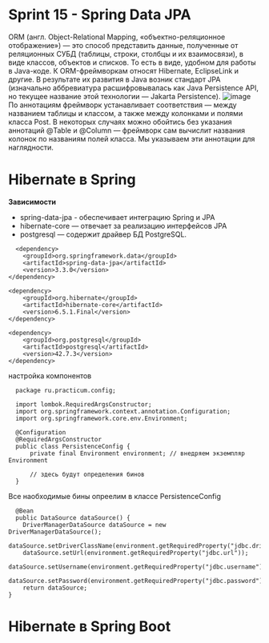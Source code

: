 # Sprint 15 - Spring Data JPA
ORM (англ. Object-Relational Mapping, «объектно-реляционное отображение») — это способ представить данные, полученные от реляционных СУБД (таблицы, строки, столбцы и их взаимосвязи), в виде классов, объектов и списков. То есть в виде, удобном для работы в Java-коде.
К ORM-фреймворкам относят Hibernate, EclipseLink и другие. В результате их развития в Java возник стандарт JPA (изначально аббревиатура расшифровывалась как Java Persistence API, но текущее название этой технологии — Jakarta Persistence).
![image](https://github.com/user-attachments/assets/7dbebb0a-db6b-40c8-b214-6475edc18acc)
По аннотациям фреймворк устанавливает соответствия — между названием таблицы и классом, а также между колонками и полями класса Post. В некоторых случаях можно обойтись без указания аннотаций @Table и @Column — фреймворк сам вычислит названия колонок по названиям полей класса. Мы указываем эти аннотации для наглядности.
# Hibernate в Spring
**Зависимости**
- spring-data-jpa - обеспечивает интеграцию Spring и JPA
- hibernate-core — отвечает за реализацию интерфейсов JPA
- postgresql — содержит драйвер БД PostgreSQL.
```
  <dependency>
    <groupId>org.springframework.data</groupId>
    <artifactId>spring-data-jpa</artifactId>
    <version>3.3.0</version>
</dependency>

<dependency>
    <groupId>org.hibernate</groupId>
    <artifactId>hibernate-core</artifactId>
    <version>6.5.1.Final</version>
</dependency>

<dependency>
    <groupId>org.postgresql</groupId>
    <artifactId>postgresql</artifactId>
    <version>42.7.3</version>
</dependency> 
```
настройка компонентов 
```
  package ru.practicum.config;
  
  import lombok.RequiredArgsConstructor;
  import org.springframework.context.annotation.Configuration;
  import org.springframework.core.env.Environment;
  
  @Configuration
  @RequiredArgsConstructor
  public class PersistenceConfig {
      private final Environment environment; // внедряем экземпляр Environment
  
      // здесь будут определения бинов
  }
```

Все наобходимые бины опреелим в классе PersistenceConfig

```
  @Bean
  public DataSource dataSource() {
    DriverManagerDataSource dataSource = new DriverManagerDataSource();
    dataSource.setDriverClassName(environment.getRequiredProperty("jdbc.driverClassName"));
    dataSource.setUrl(environment.getRequiredProperty("jdbc.url"));
    dataSource.setUsername(environment.getRequiredProperty("jdbc.username"));
    dataSource.setPassword(environment.getRequiredProperty("jdbc.password"));
    return dataSource;
} 
```


# Hibernate в Spring Boot

